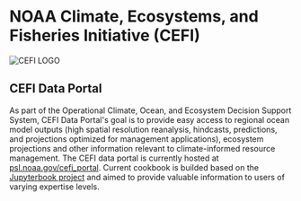 # NOAA Climate, Ecosystems, and Fisheries Initiative (CEFI)

![CEFI LOGO](../images/cefi_logo.png)

## CEFI Data Portal
As part of the Operational Climate, Ocean, and Ecosystem Decision Support System, CEFI Data Portal's goal is to provide easy access to regional ocean model outputs (high spatial resolution reanalysis, hindcasts, predictions, and projections optimized for management applications), ecosystem projections and other information relevant to climate-informed resource management.
The CEFI data portal is currently hosted at [psl.noaa.gov/cefi_portal](psl.noaa.gov/cefi_portal). Current cookbook is builded based on the [Jupyterbook project](https://jupyterbook.org/en/stable/intro.html) and aimed to provide valuable information to users of varying expertise levels.
